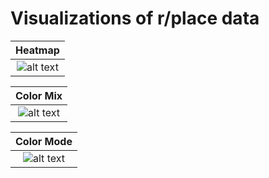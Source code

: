 # Visualizations of r/place data

|Heatmap|
|:---:|
|![alt text](https://github.com/rwbakerUMASS/r-place/blob/main/Heatmap/heatmap.png)|

|Color Mix|
|:---:|
![alt text](https://github.com/rwbakerUMASS/r-place/blob/main/Color%20Mix/color_mix.png)|

|Color Mode|
|:---:|
|![alt text](https://github.com/rwbakerUMASS/r-place/blob/main/Color%20Mix/color_mode.png)|

